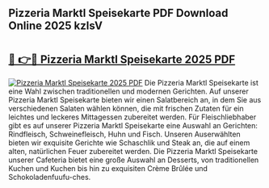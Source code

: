## Pizzeria Marktl Speisekarte PDF Download Online 2025 kzlsV

# <h2><a href="http://gc9myuf.nevu.top/?p=Pizzeria+Marktl+Speisekarte">🔗 👉🔴 Pizzeria Marktl Speisekarte 2025 PDF</a></h2>

[![Pizzeria Marktl Speisekarte 2025 PDF](https://i.imgur.com/dBaPXMq.png)](http://gc9myuf.nevu.top/?p=Pizzeria+Marktl+Speisekarte)
Die Pizzeria Marktl Speisekarte ist eine Wahl zwischen traditionellen und modernen Gerichten. Auf unserer Pizzeria Marktl Speisekarte bieten wir einen Salatbereich an, in dem Sie aus verschiedenen Salaten wählen können, die mit frischen Zutaten für ein leichtes und leckeres Mittagessen zubereitet werden. Für Fleischliebhaber gibt es auf unserer Pizzeria Marktl Speisekarte eine Auswahl an Gerichten: Rindfleisch, Schweinefleisch, Huhn und Fisch. Unseren Auserwählten bieten wir exquisite Gerichte wie Schaschlik und Steak an, die auf einem alten, natürlichen Feuer zubereitet werden. Die Pizzeria Marktl Speisekarte unserer Cafeteria bietet eine große Auswahl an Desserts, von traditionellen Kuchen und Kuchen bis hin zu exquisiten Crème Brûlée und Schokoladenfuufu-ches.
